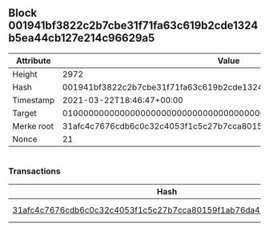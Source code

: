 ## Block 001941bf3822c2b7cbe31f71fa63c619b2cde1324b5ea44cb127e214c96629a5

Attribute | Value
--- | ---
Height | 2972
Hash | 001941bf3822c2b7cbe31f71fa63c619b2cde1324b5ea44cb127e214c96629a5
Timestamp | 2021-03-22T18:46:47+00:00
Target | 0100000000000000000000000000000000000000000000000000000000000000
Merke root | 31afc4c7676cdb6c0c32c4053f1c5c27b7cca80159f1ab76da47ec97f60bf693
Nonce | 21

```

```

### Transactions

Hash | Amount
--- | ---
[31afc4c7676cdb6c0c32c4053f1c5c27b7cca80159f1ab76da47ec97f60bf693](31afc4c7676cdb6c0c32c4053f1c5c27b7cca80159f1ab76da47ec97f60bf693.md) | 10.00000000 SKEPTI 
